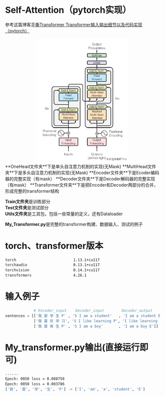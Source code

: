 # Self-Attention（pytorch实现）
参考这篇博客[手撕Transformer Transformer输入输出细节以及代码实现（pytorch）](https://blog.51cto.com/u_14300986/5467368)  
<div align=center>
<img src="./Pictures/transformer.png" width="300"/>
</div>
**OneHead文件夹**下是单头自注意力机制的实现(无Mask)  
**MultiHead文件夹**下是多头自注意力机制的实现(无Mask)  
**Encoder文件夹**下是Ecoder编码器的完整实现（有mask）  
**Decoder文件夹**下是Decoder解码器的完整实现（有mask）  
**Transformer文件夹**下是把Encoder和Decoder两部分的合并，形成完整的transformer结构  

**Train文件夹**是训练部分  
**Test文件夹**是测试部分  
**Utils文件夹**是工具包，包括一些常量的定义，还有Dataloader  

**My_Transformer.py**是完整的transformer构建、数据输入、测试的例子  
# torch、transformer版本
```bash
torch                          1.13.1+cu117
torchaudio                     0.13.1+cu117
torchvision                    0.14.1+cu117
transformers                   4.26.1
```
# 输入例子
```python
             # Encoder_input    Decoder_input        Decoder_output
sentences = [['我 是 学 生 P' , 'S I am a student'   , 'I am a student E'],         # S: 开始符号
             ['我 喜 欢 学 习', 'S I like learning P', 'I like learning P E'],      # E: 结束符号
             ['我 是 男 生 P' , 'S I am a boy'       , 'I am a boy E']]             # P: 占位符号，如果当前句子不足固定长度用P占位 pad补0
```

# My_transformer.py输出(直接运行即可)
```bash
......
Epoch: 0050 loss = 0.088758
Epoch: 0050 loss = 0.003786
['我', '是', '学', '生', 'P'] -> ['I', 'am', 'a', 'student', 'E']
```
